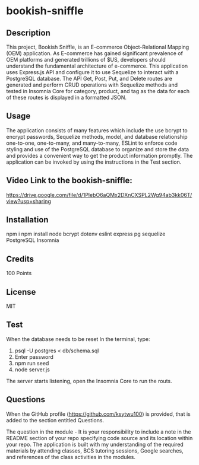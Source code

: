 # bookish-sniffle 

## Description
This project, Bookish Sniffle, is an E-commerce Object-Relational Mapping (OEM) application. As E-commerce has gained significant prevalence of OEM platforms and generated trillions of $US, developers should understand the fundamental architecture of e-commerce. This application uses Express.js API and configure it to use Sequelize to interact with a PostgreSQL database. The API Get, Post, Put, and Delete routes are generated and perform CRUD operations with Sequelize methods and tested in Insomnia Core for category, product, and tag as the data for each of these routes is displayed in a formatted JSON. 

## Usage
The application consists of many features which include the use bcrypt to encrypt passwords, Sequelize methods, model, and database relationship one-to-one, one-to-many, and many-to-many, ESLint to enforce code styling and use of the PostgreSQL database to organize and store the data and provides a convenient way to get the product information promptly. The application can be invoked by using the instructions in the Test section. 

## Video Link to the bookish-sniffle: 
https://drive.google.com/file/d/1PlebO6aQMx2DXnCXSPL2Wg94ab3kk06T/view?usp=sharing

## Installation
npm i 
npm install node bcrypt dotenv eslint express pg sequelize  
PostgreSQL
Insomnia 

## Credits
100 Points

## License
MIT

## Test 
When the database needs to be reset
In the terminal, type:
1. psql -U postgres < db/schema.sql
2. Enter password
3. npm run seed
4. node server.js
   
The server starts listening, open the Insomnia Core to run the routs.


## Questions
When the GitHub profile (https://github.com/ksytwu100) is provided, that is added to the section entitled Questions. 

The question in the module - It is your responsibility to include a note in the README section of your repo specifying code source and its location within your repo.
The application is built with my understanding of the required materials by attending classes, BCS tutoring sessions, Google searches, and references of the class activities in the modules.


